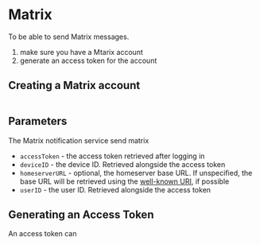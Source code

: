 # Matrix

To be able to send Matrix messages.

1. make sure you have a Mtarix account
2. generate an access token for the account

## Creating a Matrix account

```sh

```

## Parameters

The Matrix notification service send matrix

* `accessToken` - the access token retrieved after logging in
* `deviceID` - the device ID.  Retrieved alongside the access token
* `homeserverURL` - optional, the homeserver base URL.  If unspecified, the base
  URL will be retrieved using the [well-known
  URI](https://spec.matrix.org/v1.3/client-server-api/#well-known-uri), if
  possible
* `userID` - the user ID.  Retrieved alongside the access token

## Generating an Access Token

An access token can

